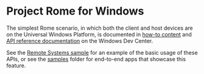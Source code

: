 # Project Rome for Windows

The simplest Rome scenario, in which both the client and host devices are on the Universal Windows Platform, is documented in [how-to content](https://msdn.microsoft.com/windows/uwp/launch-resume/connected-apps-and-devices) and [API reference documentation](https://msdn.microsoft.com/library/windows/apps/windows.system.remotesystems.aspx) on the Windows Dev Center. 

See the [Remote Systems sample](https://github.com/Microsoft/Windows-universal-samples/tree/master/Samples/RemoteSystems) for an example of the basic usage of these APIs, or see the [samples](samples/) folder for end-to-end apps that showcase this feature.